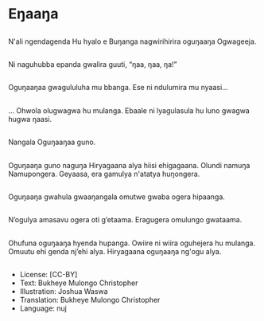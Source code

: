 # Eŋaaŋa

##
N'ali ngendagenda
Hu hyalo e Buŋanga
nagwirihirira oguŋaaŋa
Ogwageeja.

##
Ni naguhubba epanda
gwalira guuti, “ŋaa,
ŋaa, ŋa!”

##
Oguŋaaŋaa
gwagululuha mu
bbanga.
Ese ni ndulumira mu
nyaasi...

##
... Ohwola olugwagwa
hu mulanga.
Ebaale ni lyagulasula
hu luno gwagwa hugwa
ŋaasi.

##
Nangala Oguŋaaŋaa
guno.

##
Oguŋaaŋa guno naguŋa
Hiryagaana
alya hiisi ehigagaana.
Olundi namuŋa
Namupongera.
Geyaasa, era
gamulya n'atatya
huŋongera.

##
Oguŋaaŋa gwahula
gwaaŋangala omutwe
gwaba ogera hipaanga.

##
N’ogulya amasavu
ogera oti g’etaama.
Eragugera omulungo
gwataama.

##
Ohufuna oguŋaaŋa
hyenda hupanga.
Owiire ni wiira
oguhejera hu mulanga.
Omuutu ehi genda
nj’ehi alya.
Hiryagaana oguŋaaŋa
ng'ogu alya.

##
* License: [CC-BY]
* Text: Bukheye Mulongo Christopher
* Illustration: Joshua Waswa
* Translation: Bukheye Mulongo Christopher
* Language: nuj
